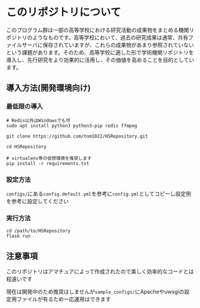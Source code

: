 
# このリポジトリについて

このプログラム群は一部の高等学校における研究活動の成果物をまとめる機関リポジトリのようなものです。高等学校において、過去の研究成果は通常、共有ファイルサーバに保存されていますが、これらの成果物があまり参照されていないという課題があります。そのため、高等学校に適した形で学術機関リポジトリを導入し、先行研究をより効果的に活用し、その価値を高めることを目的としています。

## 導入方法(開発環境向け)

### 最低限の導入

```shellscript
# Redis以外はWindowsでも可
sudo apt install python3 python3-pip redis ffmpeg

git clone https://github.com/tom1022/HSRepository.git

cd HSRepository

# virtualenv等の仮想環境を推奨します
pip install -r requirements.txt
```

### 設定方法

`configs/`にある`config.default.yml`を参考に`config.yml`としてコピーし設定例を参考に設定してください

### 実行方法

```shellscript
cd /path/to/HSRepository
flask run
```

## 注意事項

このリポジトリはアマチュアによって作成されたので美しく効率的なコードとは程遠いです

現在は開発中のため推奨はしませんが`sample_configs/`にApacheやuwsgiの設定用ファイルが有るため一応運用はできます

